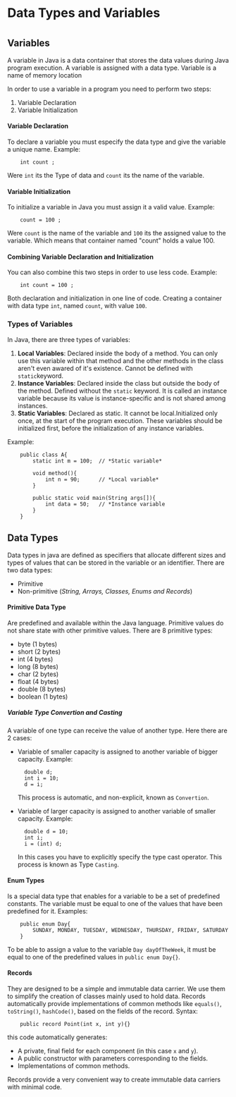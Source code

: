 # Data Types and Variables
#
## Variables
A variable in Java is a data container that stores the data values during Java program execution. A variable is assigned with a data type.
Variable is a name of memory location

In order to use a variable in a program you need to perform two steps:
1. Variable Declaration
2. Variable Initialization
#### Variable Declaration
To declare a variable you must especify the data type and give the variable a unique name.
Example: 

        int count ;
        
Were `int` its the Type of data and `count` its the name of the variable.
#### Variable Initialization
To initialize a variable in Java you must assign it a valid value.
Example:

        count = 100 ;
        
Were `count` is the name of the variable and `100` its the assigned value to the variable. Which means that container named "count" holds a value 100. 
#### Combining Variable Declaration and Initialization
You can also combine this two steps in order to use less code.
Example:

        int count = 100 ;
        
Both declaration and initialization in one line of code. Creating a container with data type `int`, named `count`, with value `100`.

### Types of Variables
In Java, there are three types of variables:
1. **Local Variables**: Declared inside the body of a method. You can only use this variable within that method and the other methods in the class aren't even awared of it's existence.
Cannot be defined with `static`keyword.
2. **Instance Variables**: Declared inside the class but outside the body of the method. Defined without the `static` keyword.
It is called an instance variable because its value is instance-specific and is not shared among instances.
3. **Static Variables**: Declared as static. It cannot be local.Initialized only once, at the start of the program execution. These variables should be initialized first, before the initialization of any instance variables.

Example: 

        public class A{
            static int m = 100;  // *Static variable*
            
            void method(){
                int n = 90;      // *Local variable*
            }
            
            public static void main(String args[]){
                int data = 50;   // *Instance variable
            }
        }

## Data Types
Data types in java are defined as specifiers that allocate different sizes and types of values that can be stored in the variable or an identifier.
There are two data types:
- Primitive
- Non-primitive  (*String, Arrays, Classes, Enums and Records*)
#### Primitive Data Type
Are predefined and available within the Java language. Primitive values do not share state with other primitive values.
There are 8 primitive types: 
- byte    (1 bytes)
- short   (2 bytes)
- int     (4 bytes)
- long    (8 bytes)
- char    (2 bytes)
- float   (4 bytes)
- double  (8 bytes)
- boolean (1 bytes)

##### Variable Type Convertion and Casting
A variable of one type can receive the value of another type.
Here there are 2 cases:
- Variable of smaller capacity is assigned to another variable of bigger capacity.
Example: 

        double d;
        int i = 10;
        d = i;
        
    This process is automatic, and non-explicit, known as `Convertion`.
- Variable of larger capacity is assigned to another variable of smaller capacity.
Example:

        double d = 10;
        int i;
        i = (int) d;


    In this cases you have to explicitly specify the type cast operator. This process is known as Type `Casting`.
    
#### Enum Types
Is a special data type that enables for a variable to be a set of predefined constants. The variable must be equal to one of the values that have been predefined for it.
Examples: 

        public enum Day{
            SUNDAY, MONDAY, TUESDAY, WEDNESDAY, THURSDAY, FRIDAY, SATURDAY
        }

To be able to assign a value to the variable `Day dayOfTheWeek`, it must be equal to one of the predefined values in `public enum Day{}`.
#### Records
They are designed to be a simple and immutable data carrier. We use them to simplify the creation of classes mainly used to hold data. 
Records automatically provide implementations of common methods like `equals()`, `toString()`, `hashCode()`, based on the fields of the record.
Syntax:

        public record Point(int x, int y){}

this code automatically generates:
- A private, final field for each component (in this case `x` and `y`).
- A public constructor with parameters corresponding to the fields.
- Implementations of common methods.

Records provide a very convenient way to create immutable data carriers with minimal code.










